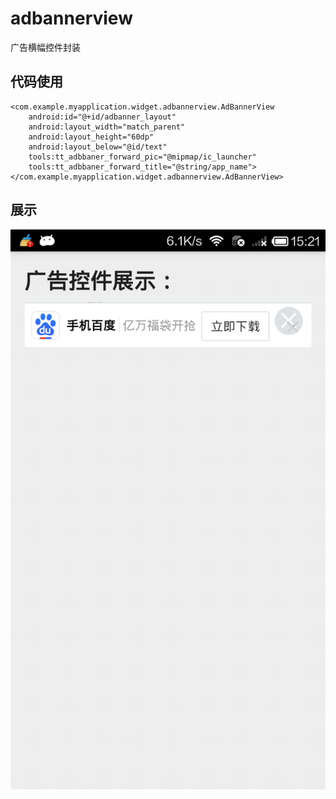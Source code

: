# adbannerview
广告横幅控件封装

## 代码使用
    <com.example.myapplication.widget.adbannerview.AdBannerView
        android:id="@+id/adbanner_layout"
        android:layout_width="match_parent"
        android:layout_height="60dp"
        android:layout_below="@id/text"
        tools:tt_adbbaner_forward_pic="@mipmap/ic_launcher"
        tools:tt_adbbaner_forward_title="@string/app_name">
    </com.example.myapplication.widget.adbannerview.AdBannerView>
    
## 展示
![展示](bak/展示.png)
